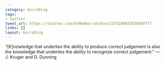 ```yaml
---
category: microblog
tags:
- twitter
tweet_url: https://twitter.com/ExMember/status/1373288937028939777
links: []
layout: microblog
---
```

“[K]nowledge that underlies the ability to produce correct judgement is also the knowledge that underlies the ability to recognize correct judgement.” — J. Kruger and D. Dunning
